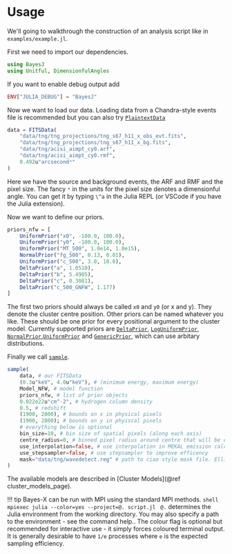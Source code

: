 # Usage

We'll going to walkthrough the construction of an analysis script like in `examples/example.jl`.

First we need to import our dependencies.
```julia
using BayesJ
using Unitful, DimensionfulAngles
```

If you want to enable debug output add
```julia
ENV["JULIA_DEBUG"] = "BayesJ"
```

Now we want to load our data. Loading data from a Chandra-style events file is recommended but you can also try [`PlaintextData`](@ref)
```julia
data = FITSData(
    "data/tng/tng_projections/tng_s67_h11_x_obs_evt.fits",
    "data/tng/tng_projections/tng_s67_h11_x_bg.fits",
    "data/tng/acisi_aimpt_cy0.arf",
    "data/tng/acisi_aimpt_cy0.rmf",
    0.492u"arcsecondᵃ"
)
```
Here we have the source and background events, the ARF and RMF and the pixel size. The fancy `ᵃ` in the units for the pixel size denotes a dimensionful angle. You can get it by typing `\^a` in the Julia REPL (or VSCode if you have the Julia extension).

Now we want to define our priors.
```julia
priors_nfw = [
    UniformPrior("x0", -100.0, 100.0),
    UniformPrior("y0", -100.0, 100.0),
    UniformPrior("MT_500", 1.0e14, 1.0e15),
    NormalPrior("fg_500", 0.13, 0.01),
    UniformPrior("c_500", 3.0, 10.0),
    DeltaPrior("a", 1.0510),
    DeltaPrior("b", 5.4905),
    DeltaPrior("c", 0.3081),
    DeltaPrior("c_500_GNFW", 1.177)
]
```
The first two priors should always be called `x0` and `y0` (or x and y). They denote the cluster centre position. Other priors can be named whatever you like. These should be one prior for every positional argument to the cluster model. Currently supported priors are [`DeltaPrior`](@ref), [`LogUniformPrior`](@ref), [`NormalPrior`](@ref),[`UniformPrior`](@ref) and [`GenericPrior`](@ref), which can use arbitary distributions.

Finally we call [`sample`](@ref).
```julia
sample(
    data, # our FITSData
    (0.3u"keV", 4.0u"keV"), # (minimum energy, maximum energy)
    Model_NFW, # model function
    priors_nfw, # list of prior objects
    0.022e22u"cm^-2", # hydrogen column density
    0.5, # redshift
    (1900, 2800), # bounds on x in physical pixels
    (1900, 2800); # bounds on y in phyiscal pixels
    # everything below is optional
    bin_size=10, # bin size of spatial pixels (along each axis)
    centre_radius=0, # binned pixel radius around centre that will be excluded
    use_interpolation=false, # use interpolation in MEKAL emission calculations. Memory hungry
    use_stepsampler=false, # use stepsampler to improve efficency
    mask="data/tng/wavedetect.reg" # path to ciao style mask file. Ellipses only.
)
```
The available models are described in [Cluster Models](@ref cluster_models_page).

!!! tip
    Bayes-X can be run with MPI using the standard MPI methods.
    ```shell
    mpiexec julia --color=yes --project=@. script.jl
    ```
    `@.` determines the Julia environment from the working directory. You may also specify a path to the environment - see the command help..
    The colour flag is optional but recommended for interactive use - it simply forces coloured terminal output.
    It is generally desirable to have `1/e` processes where `e` is the expected sampling efficiency.